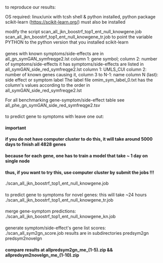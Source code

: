 to reproduce our results:

OS required: linux/unix with tcsh shell & python installed, python package scikit-learn (https://scikit-learn.org/) must also be installed 

modify the script 
scan_all_jkn_boostrf_top1_ent_null_knowgene.job
scan_all_jkn_boostrf_top1_ent_null_knowgene_tr.job
to point the variable PYTHON to the python version that you installed scikit-learn



####
genes with known symptoms/side-effects are in 
all_gn_symGAN_symfreqge2.lst    column 1:  gene symbol; column 2: number of symptoms/side-effects it has
symptoms/side-effects are listed in
all_symGAN_side_red_symfreqge2.lst  column 1: UMLS_CUI  column 2: number of known genes causing it, column 3 to N-1: name column N (last): side effect or symptom label
The label file 
omim_sym_label_0.txt has the column's values according to the order in all_symGAN_side_red_symfreqge2.lst 

For all benchmarking gene-symptom/side-effect table see
all_phe_gn_symGAN_side_red_symfreqge2.tsv 


####
to predict gene to symptoms with leave one out:
#### important ####
#### if you do not have computer cluster to do this, it will take around 5000 days to finish all  4828 genes ####
#### because for each gene, one  has to train a model that take ~ 1 day on single node                       ####
#### thus, if you want to try this, use computer cluster by submit the jobs !!!                              ####
./scan_all_jkn_boostrf_top1_ent_null_knowgene.job

####
to predict gene to symptoms for novel genes:
this will take ~24 hours
./scan_all_jkn_boostrf_top1_ent_null_knowgene_tr.job

####
merge gene-symptom predictions:
./scan_all_jkn_boostrf_top1_ent_null_knowgene_kn.job


####
generate symptom/side-effect's gene list scores:
./scan_all_sym2gn_score.job 
results are in subdirectories
predsym2gn
predsym2novelgn

#### compare results at allpredsym2gn_me_(1-5).zip  && allpredsym2novelgn_me_(1-10).zip #### 
